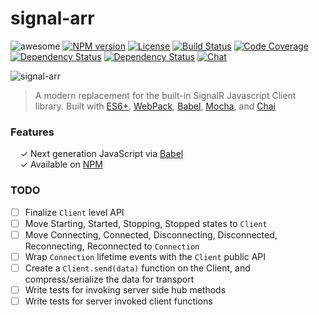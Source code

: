 # signal-arr

![awesome](https://img.shields.io/badge/Awesome-Yes-brightgreen.svg?style=flat-square)
[![NPM version](http://img.shields.io/npm/v/signal-arr.svg?style=flat-square)](http://npmjs.org/signal-arr)
[![License](http://img.shields.io/github/license/RoviSys/signal-arr.svg?style=flat-square)](https://github.com/RoviSys/signal-arr/blob/master/LICENSE.txt)
[![Build Status](http://img.shields.io/travis/RoviSys/signal-arr/master.svg?style=flat-square)](https://travis-ci.org/RoviSys/signal-arr)
[![Code Coverage](http://img.shields.io/coveralls/RoviSys/signal-arr/master.svg?style=flat-square)](https://coveralls.io/github/RoviSys/signal-arr)
[![Dependency Status](http://img.shields.io/david/RoviSys/signal-arr.svg?style=flat-square)](https://david-dm.org/RoviSys/signal-arr#info=dependencies)
[![Dependency Status](http://img.shields.io/david/dev/RoviSys/signal-arr.svg?style=flat-square)](https://david-dm.org/RoviSys/signal-arr#info=devDependencies)
[![Chat](http://img.shields.io/badge/chat_room-%23signal--arr-blue.svg?style=flat-square)](https://gitter.im/RoviSys/signal-arr)

![signal-arr](https://cdn.rawgit.com/RoviSys/signal-arr/master/docs/signal-arr.svg)

> A modern replacement for the built-in SignalR Javascript Client library. Built with  [ES6+](http://babeljs.io/docs/learn-es2015/),
> [WebPack](http://webpack.github.io), [Babel](http://babeljs.io/), [Mocha](http://mochajs.org/), and [Chai](http://chaijs.com/)

### Features

&nbsp; &nbsp; ✓ Next generation JavaScript via [Babel](http://babeljs.io/)<br>
&nbsp; &nbsp; ✓ Available on [NPM](https://www.npmjs.com/)<br>


### TODO

 - [ ] Finalize `Client` level API
 - [ ] Move Starting, Started, Stopping, Stopped states to `Client`
 - [ ] Move Connecting, Connected, Disconnecting, Disconnected, Reconnecting, Reconnected to `Connection`
 - [ ] Wrap `Connection` lifetime events with the `Client` public API
 - [ ] Create a `Client.send(data)` function on the Client, and compress/serialize the data for transport
 - [ ] Write tests for invoking server side hub methods
 - [ ] Write tests for server invoked client functions 